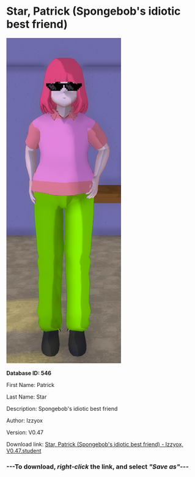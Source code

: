 # Star, Patrick (Spongebob's idiotic best friend)

<img src="https://raw.githubusercontent.com/Arbiter1223/Daigaku-Gurashi-Custom-Students/master/Students/Files/Star%2C%20Patrick%20(Spongebob's%20idiotic%20best%20friend).png" title="Star, Patrick (Spongebob's idiotic best friend) - Izzyox, V0.47">

**Database ID: 546**

First Name: Patrick

Last Name: Star

Description: Spongebob's idiotic best friend

Author: Izzyox

Version: V0.47

Download link: <a href="https://raw.githubusercontent.com/Arbiter1223/Daigaku-Gurashi-Custom-Students/master/Students/Files/Star%2C%20Patrick%20(Spongebob's%20idiotic%20best%20friend)%20-%20Izzyox%2C%20V0.47.student">Star, Patrick (Spongebob's idiotic best friend) - Izzyox, V0.47.student</a>

### ---**To download, _right-click_ the link, and select _"Save as"_**---
